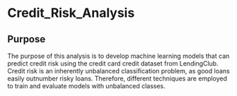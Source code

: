 # Credit_Risk_Analysis

## Purpose

The purpose of this analysis is to develop machine learning models that can predict credit risk using the credit card credit dataset from LendingClub. Credit risk is an inherently unbalanced classification problem, as good loans easily outnumber risky loans. Therefore, different techniques are employed to train and evaluate models with unbalanced classes.
